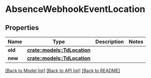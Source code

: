 # AbsenceWebhookEventLocation

## Properties

Name | Type | Description | Notes
------------ | ------------- | ------------- | -------------
**old** | [**crate::models::TdLocation**](TD_Location.md) |  | 
**new** | [**crate::models::TdLocation**](TD_Location.md) |  | 

[[Back to Model list]](../README.md#documentation-for-models) [[Back to API list]](../README.md#documentation-for-api-endpoints) [[Back to README]](../README.md)



